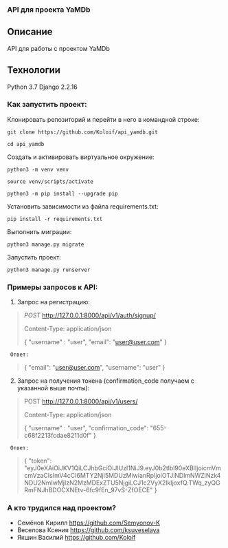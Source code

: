 ### API для проекта YaMDb

## Описание
API для работы с проектом YaMDb

## Технологии
Python 3.7 Django 2.2.16

### Как запустить проект:
Клонировать репозиторий и перейти в него в командной строке:

```
git clone https://github.com/Koloif/api_yamdb.git
```
```
cd api_yamdb
```
Cоздать и активировать виртуальное окружение:

```
python3 -m venv venv
```

```
source venv/scripts/activate
```

```
python3 -m pip install --upgrade pip
```

Установить зависимости из файла requirements.txt:

```
pip install -r requirements.txt
```

Выполнить миграции:

```
python3 manage.py migrate
```

Запустить проект:

```
python3 manage.py runserver
```
### Примеры запросов к API:
  1) Запрос на регистрацию:
  > _POST_ http://127.0.0.1:8000/api/v1/auth/signup/
  > 
  > Content-Type: application/json
  >
  >{
  > "username" : "user",
  > "email": "user@user.com"
  >}
     
     Ответ:
     
  >{
  > "email": "user@user.com",
  > "username": "user"
  >}
  2) Запрос на получения токена (confirmation_code получаем с указанной выше почты):
  > POST http://127.0.0.1:8000/api/v1/users/
  > 
  > Content-Type: application/json
  > 
  >{
  >  "username" : "user",
  >  "confirmation_code": "655-c68f2213fcdae8211d0f"
  >}
   
     Ответ:
     
  >{
  > "token":       "eyJ0eXAiOiJKV1QiLCJhbGciOiJIUzI1NiJ9.eyJ0b2tlbl90eXBlIjoicmVmcmVzaCIsImV4cCI6MTY2NjI5MDUzMiwianRpIjoiOTJiNDlmNWZlNzk4NDU2NmIwMjIzN2MzMDExZTU5NjgiLCJ1c2VyX2lkIjoxfQ.TWq_zyQGRmFNJhBDOCXNEtv-6fc9fEn_97vS-ZfOECE"
  >}

### А кто трудился над  проектом?
 - Семёнов Кирилл https://github.com/Semyonov-K
 - Веселова Ксения https://github.com/ksuveselaya
 - Якшин Василий https://github.com/Koloif

